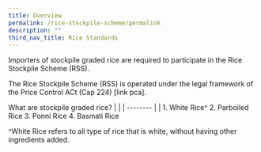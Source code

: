 ```yaml
---
title: Overview
permalink: /rice-stockpile-scheme/permalink
description: ""
third_nav_title: Rice Standards
---
```

Importers of stockpile graded rice are required to participate in the Rice Stockpile Scheme (RSS). 

The Rice Stockpile Scheme (RSS) is operated under the legal framework of the Price Control ACt (Cap 224) [link pca]. 

What are stockpile graded rice? 
| |
| -------- | 
| 1. White Rice^
2. Parboiled Rice
3. Ponni Rice
4. Basmati Rice 

^White Rice refers to all type of rice that is white, without having other ingredients added. 
